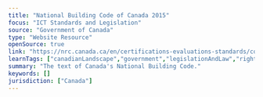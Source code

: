 ```yaml
---
title: "National Building Code of Canada 2015"
focus: "ICT Standards and Legislation"
source: "Government of Canada"
type: "Website Resource"
openSource: true
link: "https://nrc.canada.ca/en/certifications-evaluations-standards/codes-canada/codes-canada-publications/national-building-code-canada-2015"
learnTags: ["canadianLandscape","government","legislationAndLaw","rights","ict"]
summary: "The text of Canada's National Building Code."
keywords: []
jurisdiction: ["Canada"]
---
```

